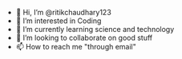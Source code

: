 - 👋 Hi, I’m @ritikchaudhary123
- 👀 I’m interested in Coding
- 🌱 I’m currently learning science and technology
- 💞️ I’m looking to collaborate on good stuff
- 📫 How to reach me "through email"

<!---
ritikchaudhary123/ritikchaudhary123 is a ✨ special ✨ repository because its `README.md` (this file) appears on your GitHub profile.
You can click the Preview link to take a look at your changes.
--->
